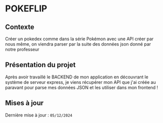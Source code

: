 # POKEFLIP
## Contexte
Créer un pokedex comme dans la série Pokémon avec une API créer par nous même, on viendra parser par la suite des données json donné par notre professeur
## Présentation du projet
Après avoir travaillé le BACKEND de mon application en découvrant le système de serveur express, je viens récupérer mon API que j'ai créée au paravant pour parse mes données JSON et les utiliser dans mon frontend !
## Mises à jour
Dernière mise à jour : ```05/12/2024```
